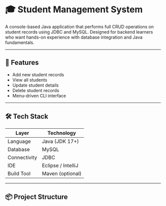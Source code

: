 # 🎓 Student Management System

A console-based Java application that performs full CRUD operations on student records using JDBC and MySQL. Designed for backend learners who want hands-on experience with database integration and Java fundamentals.

---

## 🚀 Features

- Add new student records
- View all students
- Update student details
- Delete student records
- Menu-driven CLI interface

---

## 🛠️ Tech Stack

| Layer         | Technology        |
|---------------|-------------------|
| Language      | Java (JDK 17+)     |
| Database      | MySQL             |
| Connectivity  | JDBC              |
| IDE           | Eclipse / IntelliJ |
| Build Tool    | Maven (optional)  |

---

## 📦 Project Structure
